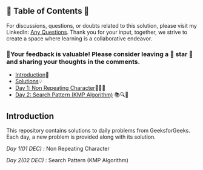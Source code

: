 ## 📜 Table of Contents 📜

For discussions, questions, or doubts related to this solution, please visit my LinkedIn: [Any Questions](https://www.linkedin.com/in/het-patel-8b110525a/). Thank you for your input, together, we strive to create a space where learning is a collaborative endeavor.

### 🔮Your feedback is valuable! Please consider leaving a 🌟 star 🌟 and sharing your thoughts in the comments.

- [Introduction](https://github.com/Hunterdii/GeeksforGeeks-POTD/blob/main/README.md)📝
- [Solutions](https://github.com/Hunterdii/GeeksforGeeks-POTD/tree/main/December%202024%20GFG%20SOLUTION)💡
- [Day 1: Non Repeating Character](https://github.com/Hunterdii/GeeksforGeeks-POTD/blob/main/December%202024%20GFG%20SOLUTION/01(Dec)%20Non%20Repeating%20Character.md)🔢📝💭
- [Day 2: Search Pattern (KMP Algorithm)](https://github.com/Hunterdii/GeeksforGeeks-POTD/blob/main/December%202024%20GFG%20SOLUTION/02(Dec)%20Search%20Pattern%20(KMP-Algorithm).md) 📚🔍🧠



## Introduction

This repository contains solutions to daily problems from GeeksforGeeks. Each day, a new problem is provided along with its solution.

*Day 1(01 DEC) :* Non Repeating Character

*Day 2(02 DEC) :* Search Pattern (KMP Algorithm)
